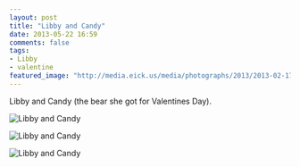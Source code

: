 ```yaml
---
layout: post
title: "Libby and Candy"
date: 2013-05-22 16:59
comments: false
tags: 
- Libby
- valentine
featured_image: "http://media.eick.us/media/photographs/2013/2013-02-17/Libby-and-Candy-2013-02-17-at-17-53-42.jpg"
---
```

Libby and Candy (the bear she got for Valentines Day).

![Libby and Candy](http://media.eick.us/media/photographs/2013/2013-02-17/Libby-and-Candy-2013-02-17-at-17-53-42.jpg)

![Libby and Candy](http://media.eick.us/media/photographs/2013/2013-02-17/Libby-and-Candy-2013-02-17-at-17-56-00.jpg)

![Libby and Candy](http://media.eick.us/media/photographs/2013/2013-02-17/Libby-and-Candy-2013-02-17-at-17-58-27.jpg)